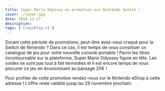 ```yaml
---
title: Super Mario Odyssey en promotion sur Nintendo Switch !
cover: ./cover.jpg
date: 2018-11-27
description: 
tags: ['CrossPlay-v1']
---
```

Durant cette période de promotions, peut-être avez-vous craqué pour la Switch de Nintendo ? Dans ce cas, il est temps de vous constituer un catalogue de jeu pour votre nouvelle console portable ! Parmi les titres incontournable sur la plateforme, Super Mario Odyssey figure en tête. Les soldes ne sont pas tout à fait terminées et il est encore temps de vous procurer ce jeu en économisant au passage 20€ !

Pour profiter de cette promotion rendez-vous sur le Nintendo eShop à cette adresse ! L’offre reste valable jusqu’au 29 novembre prochain.

